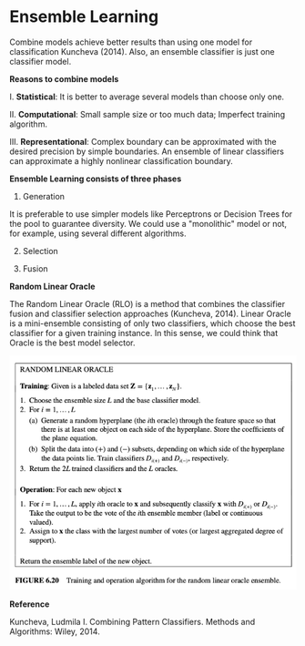 # Ensemble Learning

Combine models achieve better results than using one model for classification Kuncheva (2014). Also, an ensemble classifier is just one classifier model.

**Reasons to combine models**

 I. **Statistical**: It is better to average several models than choose only one. 
 
 II. **Computational**: Small sample size or too much data; Imperfect training algorithm. 
 
 III. **Representational**: Complex boundary can be approximated with the desired precision by simple boundaries. An ensemble of linear classifiers can approximate a highly nonlinear classification boundary. 

**Ensemble Learning consists of three phases**

1. Generation

It is preferable to use simpler models like Perceptrons or Decision Trees for the pool to guarantee diversity. We could use a "monolithic" model or not, for example, using several different algorithms. 

2. Selection

3. Fusion


**Random Linear Oracle**

The Random Linear Oracle (RLO) is a method that combines the classifier fusion and classifier selection approaches (Kuncheva, 2014). Linear Oracle is a mini-ensemble consisting of only two classifiers, which choose the best classifier for a given training instance. In this sense, we could think that Oracle is the best model selector. 

![](/images/RLO.png "Kuncheva (2014)")


**Reference**

Kuncheva, Ludmila I. Combining Pattern Classifiers. Methods and Algorithms: Wiley, 2014.
